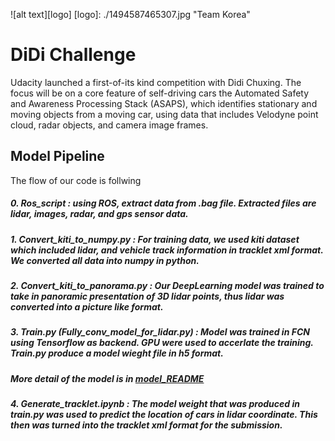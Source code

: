![alt text][logo]
[logo]: ./1494587465307.jpg "Team Korea"

# DiDi Challenge

Udacity launched a first-of-its kind competition with Didi Chuxing. The focus will be on a core feature of self-driving cars the Automated Safety and Awareness Processing Stack (ASAPS), which identifies stationary and moving objects from a moving car, using data that includes Velodyne point cloud, radar objects, and camera image frames.

## Model Pipeline

The flow of our code is follwing

##### 0. Ros_script : using ROS, extract data from .bag file. Extracted files are lidar, images, radar, and gps sensor data.


##### 1. Convert_kiti_to_numpy.py : For training data, we used kiti dataset which included lidar, and vehicle track information in tracklet xml format. We converted all data into numpy in python.
    
    
##### 2. Convert_kiti_to_panorama.py : Our DeepLearning model was trained to take in panoramic presentation of 3D lidar points, thus lidar was converted into a picture like format.
    
    
##### 3. Train.py (Fully_conv_model_for_lidar.py) : Model was trained in FCN using Tensorflow as backend. GPU were used to accerlate the training. Train.py produce a model wieght file in h5 format.
##### More detail of the model is in [model_README](./model_README.md)


##### 4. Generate_tracklet.ipynb : The model weight that was produced in train.py was used to predict the location of cars in lidar coordinate. This then was turned into the tracklet xml format for the submission.